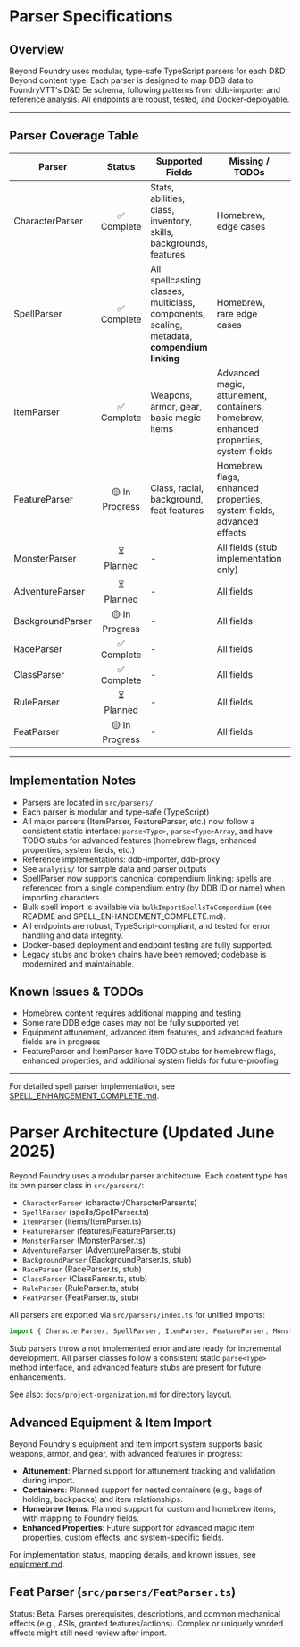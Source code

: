 # Parser Specifications

## Overview
Beyond Foundry uses modular, type-safe TypeScript parsers for each D&D Beyond content type. Each parser is designed to map DDB data to FoundryVTT's D&D 5e schema, following patterns from ddb-importer and reference analysis. All endpoints are robust, tested, and Docker-deployable.

---

## Parser Coverage Table

| Parser           | Status         | Supported Fields                | Missing / TODOs                | Reference / Notes                  |
|------------------|:-------------:|---------------------------------|-------------------------------|------------------------------------|
| CharacterParser  | ✅ Complete    | Stats, abilities, class, inventory, skills, backgrounds, features | Homebrew, edge cases           | [ddb-importer/character](../../reference/ddb-importer/src/parser/character/) |
| SpellParser      | ✅ Complete    | All spellcasting classes, multiclass, components, scaling, metadata, **compendium linking** | Homebrew, rare edge cases      | [SPELL_ENHANCEMENT_COMPLETE.md](SPELL_ENHANCEMENT_COMPLETE.md) |
| ItemParser       | ✅ Complete    | Weapons, armor, gear, basic magic items | Advanced magic, attunement, containers, homebrew, enhanced properties, system fields | [ddb-importer/items](../../reference/ddb-importer/src/parser/items/) |
| FeatureParser    | 🟡 In Progress | Class, racial, background, feat features | Homebrew flags, enhanced properties, system fields, advanced effects | [ddb-importer/features](../../reference/ddb-importer/src/parser/features/) |
| MonsterParser    | ⏳ Planned      | -                               | All fields (stub implementation only) | [ddb-importer/monsters](../../reference/ddb-importer/src/parser/monsters/) |
| AdventureParser  | ⏳ Planned     | -                               | All fields                    |                                    |
| BackgroundParser | 🟡 In Progress | -                               | All fields                    |                                    |
| RaceParser       | ✅ Complete    | -                               | All fields                    |                                    |
| ClassParser      | ✅ Complete    | -                               | All fields                    |                                    |
| RuleParser       | ⏳ Planned     | -                               | All fields                    |                                    |
| FeatParser       | 🟡 In Progress | -                               | All fields                    |                                    |

---

## Implementation Notes
- Parsers are located in `src/parsers/`
- Each parser is modular and type-safe (TypeScript)
- All major parsers (ItemParser, FeatureParser, etc.) now follow a consistent static interface: `parse<Type>`, `parse<Type>Array`, and have TODO stubs for advanced features (homebrew flags, enhanced properties, system fields, etc.)
- Reference implementations: ddb-importer, ddb-proxy
- See `analysis/` for sample data and parser outputs
- SpellParser now supports canonical compendium linking: spells are referenced from a single compendium entry (by DDB ID or name) when importing characters.
- Bulk spell import is available via `bulkImportSpellsToCompendium` (see README and SPELL_ENHANCEMENT_COMPLETE.md).
- All endpoints are robust, TypeScript-compliant, and tested for error handling and data integrity.
- Docker-based deployment and endpoint testing are fully supported.
- Legacy stubs and broken chains have been removed; codebase is modernized and maintainable.

## Known Issues & TODOs
- Homebrew content requires additional mapping and testing
- Some rare DDB edge cases may not be fully supported yet
- Equipment attunement, advanced item features, and advanced feature fields are in progress
- FeatureParser and ItemParser have TODO stubs for homebrew flags, enhanced properties, and additional system fields for future-proofing

---

For detailed spell parser implementation, see [SPELL_ENHANCEMENT_COMPLETE.md](SPELL_ENHANCEMENT_COMPLETE.md).

# Parser Architecture (Updated June 2025)

Beyond Foundry uses a modular parser architecture. Each content type has its own parser class in `src/parsers/`:

- `CharacterParser` (character/CharacterParser.ts)
- `SpellParser` (spells/SpellParser.ts)
- `ItemParser` (items/ItemParser.ts)
- `FeatureParser` (features/FeatureParser.ts)
- `MonsterParser` (MonsterParser.ts)
- `AdventureParser` (AdventureParser.ts, stub)
- `BackgroundParser` (BackgroundParser.ts, stub)
- `RaceParser` (RaceParser.ts, stub)
- `ClassParser` (ClassParser.ts, stub)
- `RuleParser` (RuleParser.ts, stub)
- `FeatParser` (FeatParser.ts, stub)

All parsers are exported via `src/parsers/index.ts` for unified imports:

```typescript
import { CharacterParser, SpellParser, ItemParser, FeatureParser, MonsterParser, ... } from 'src/parsers';
```

Stub parsers throw a not implemented error and are ready for incremental development. All parser classes follow a consistent static `parse<Type>` method interface, and advanced feature stubs are present for future enhancements.

See also: `docs/project-organization.md` for directory layout.

## Advanced Equipment & Item Import

Beyond Foundry's equipment and item import system supports basic weapons, armor, and gear, with advanced features in progress:

- **Attunement**: Planned support for attunement tracking and validation during import.
- **Containers**: Planned support for nested containers (e.g., bags of holding, backpacks) and item relationships.
- **Homebrew Items**: Planned support for custom and homebrew items, with mapping to Foundry fields.
- **Enhanced Properties**: Future support for advanced magic item properties, custom effects, and system-specific fields.

For implementation status, mapping details, and known issues, see [equipment.md](equipment.md).

## Feat Parser (`src/parsers/FeatParser.ts`)

Status: Beta. Parses prerequisites, descriptions, and common mechanical effects (e.g., ASIs, granted features/actions). Complex or uniquely worded effects might still need review after import.
